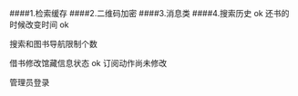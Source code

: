 ####1.检索缓存
####2.二维码加密
####3.消息类
####4.搜索历史 ok
还书的时候改变时间 ok

搜索和图书导航限制个数

借书修改馆藏信息状态 ok 订阅动作尚未修改

管理员登录